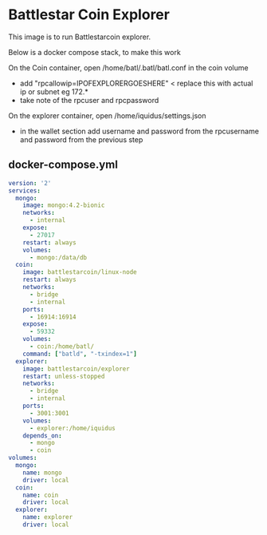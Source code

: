 Battlestar Coin Explorer
========

This image is to run Battlestarcoin explorer.

Below is a docker compose stack, to make this work

On the Coin container, open /home/batl/.batl/batl.conf in the coin volume
 - add "rpcallowip=IPOFEXPLORERGOESHERE" < replace this with actual ip or subnet eg 172.*
 - take note of the rpcuser and rpcpassword
 
On the explorer container, open /home/iquidus/settings.json
 - in the wallet section add username and password from the rpcusername and password from the previous step

## docker-compose.yml

```yaml
version: '2'
services:
  mongo:
    image: mongo:4.2-bionic
    networks: 
      - internal
    expose:
      - 27017
    restart: always
    volumes:
      - mongo:/data/db
  coin:
    image: battlestarcoin/linux-node
    restart: always
    networks:
      - bridge
      - internal
    ports:
      - 16914:16914
    expose:
      - 59332
    volumes:
      - coin:/home/batl/
    command: ["batld", "-txindex=1"]
  explorer:
    image: battlestarcoin/explorer
    restart: unless-stopped
    networks:
      - bridge
      - internal
    ports:
      - 3001:3001
    volumes:
      - explorer:/home/iquidus
    depends_on:
      - mongo
      - coin
volumes:
  mongo:
    name: mongo
    driver: local
  coin:
    name: coin
    driver: local
  explorer:
    name: explorer
    driver: local

```
